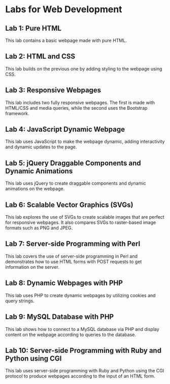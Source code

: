 # Labs for Web Development

## Lab 1: Pure HTML
This lab contains a basic webpage made with pure HTML.

## Lab 2: HTML and CSS
This lab builds on the previous one by adding styling to the webpage using CSS.

## Lab 3: Responsive Webpages
This lab includes two fully responsive webpages. The first is made with HTML/CSS and media queries, while the second uses the Bootstrap framework.

## Lab 4: JavaScript Dynamic Webpage
This lab uses JavaScript to make the webpage dynamic, adding interactivity and dynamic updates to the page.

## Lab 5: jQuery Draggable Components and Dynamic Animations
This lab uses jQuery to create draggable components and dynamic animations on the webpage.

## Lab 6: Scalable Vector Graphics (SVGs)
This lab explores the use of SVGs to create scalable images that are perfect for responsive webpages. It also compares SVGs to raster-based image formats such as PNG and JPEG.

## Lab 7: Server-side Programming with Perl
This lab covers the use of server-side programming in Perl and demonstrates how to use HTML forms with POST requests to get information on the server.

## Lab 8: Dynamic Webpages with PHP
This lab uses PHP to create dynamic webpages by utilizing cookies and query strings.

## Lab 9: MySQL Database with PHP
This lab shows how to connect to a MySQL database via PHP and display content on the webpage according to queries to the database.

## Lab 10: Server-side Programming with Ruby and Python using CGI
This lab uses server-side programming with Ruby and Python using the CGI protocol to produce webpages according to the input of an HTML form.
